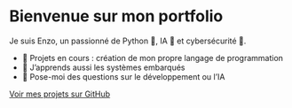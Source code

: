 # Bienvenue sur mon portfolio

Je suis Enzo, un passionné de Python 🐍, IA 🤖 et cybersécurité 🔐.

- 🔭 Projets en cours : création de mon propre langage de programmation
- 🌱 J’apprends aussi les systèmes embarqués
- 💬 Pose-moi des questions sur le développement ou l’IA

[Voir mes projets sur GitHub](https://github.com/tonnomutilisateur)
